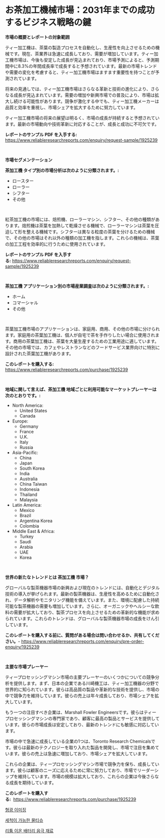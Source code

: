<p><h1>お茶加工機械市場：2031年までの成功するビジネス戦略の鍵</h1></p><p><strong>市場の概要とレポートの対象範囲</strong></p>
<p><p>ティー加工機は、茶葉の製造プロセスを自動化し、生産性を向上させるための機械です。現在、茶業界は急速に成長しており、需要が増加しています。ティー加工機市場は、今後も安定した成長が見込まれており、市場予測によると、予測期間中に8.3%の年間成長率で成長すると予想されています。最新の市場トレンドや需要の変化を考慮すると、ティー加工機市場はますます重要性を持つことが予測されています。</p><p>将来の見通しでは、ティー加工機市場はさらなる革新と技術の進化により、さらなる成長が見込まれています。需要の増加や新興市場での普及により、市場は拡大し続ける可能性があります。競争が激化する中でも、ティー加工機メーカーは品質と効率を重視し、市場シェアを拡大するために努力しています。</p><p>ティー加工機市場の将来の展望は明るく、市場の成長が持続すると予想されています。最新の市場動向や技術革新に対応することが、成長と成功に不可欠です。</p></p>
<p><strong>レポートのサンプル PDF を入手する:</strong> <a href="https://www.reliableresearchreports.com/enquiry/request-sample/1925239">https://www.reliableresearchreports.com/enquiry/request-sample/1925239</a></p>
<p>&nbsp;</p>
<p><strong>市場セグメンテーション</strong></p>
<p><strong>茶加工機 タイプ別の市場分析は次のように分類されます。:</strong></p>
<p><ul><li>ロースター</li><li>ローラー</li><li>シフター</li><li>その他</li></ul></p>
<p>&nbsp;</p>
<p><p>紅茶加工機の市場には、焙煎機、ローラーマシン、シフター、その他の種類があります。焙煎機は茶葉を加熱して乾燥させる機械で、ローラーマシンは茶葉を圧迫して形を整える機械です。シフターは異なる粒度の茶葉を分けるための機械で、その他の市場はそれ以外の種類の加工機を指します。これらの機械は、茶葉の加工工程を効率的に行うために使用されています。</p></p>
<p><strong>レポートのサンプル PDF を入手する:</strong>&nbsp;<a href="https://www.reliableresearchreports.com/enquiry/request-sample/1925239">https://www.reliableresearchreports.com/enquiry/request-sample/1925239</a></p>
<p>&nbsp;</p>
<p><strong> 茶加工機 アプリケーション別の市場産業調査は次のように分類されます。:</strong></p>
<p><ul><li>ホーム</li><li>コマーシャル</li><li>その他</li></ul></p>
<p>&nbsp;</p>
<p><p>茶葉加工機市場のアプリケーションは、家庭用、商用、その他の市場に分けられます。家庭用の茶葉加工機は、個人が自宅で茶を手作りしたい場合に使用されます。商用の茶葉加工機は、茶葉を大量生産するための工業用途に適しています。その他の市場では、カフェやレストランなどのフードサービス業界向けに特別に設計された茶葉加工機があります。</p></p>
<p><strong>このレポートを購入する:</strong>&nbsp; <a href="https://www.reliableresearchreports.com/purchase/1925239">https://www.reliableresearchreports.com/purchase/1925239</a></p>
<p>&nbsp;</p>
<p><strong>地域に関して言えば、茶加工機 地域ごとに利用可能なマーケットプレーヤーは次のとおりです。:</strong></p>
<p><ul>
    <li>
        North America:
        <ul>
            <li>United States</li>
            <li>Canada</li>
        </ul>
    </li>
    <li>
        Europe:
        <ul>
            <li>Germany</li>
            <li>France</li>
            <li>U.K.</li>
            <li>Italy</li>
            <li>Russia</li>
        </ul>
    </li>
    <li>
        Asia-Pacific:
        <ul>
            <li>China</li>
            <li>Japan</li>
            <li>South Korea</li>
            <li>India</li>
            <li>Australia</li>
            <li>China Taiwan</li>
            <li>Indonesia</li>
            <li>Thailand</li>
            <li>Malaysia</li>
        </ul>
    </li>
    <li>
        Latin America:
        <ul>
            <li>Mexico</li>
            <li>Brazil</li>
            <li>Argentina Korea</li>
            <li>Colombia</li>
        </ul>
    </li>
    <li>
        Middle East & Africa:
        <ul>
            <li>Turkey</li>
            <li>Saudi</li>
            <li>Arabia</li>
            <li>UAE</li>
            <li>Korea</li>
        </ul>
    </li>
    </ul></p>
<p>&nbsp;</p>
<p><strong>世界の新たなトレンドとは 茶加工機 市場？</strong></p>
<p><p>グローバルな製茶機器市場の新興および現在のトレンドには、自動化とデジタル技術の導入が挙げられます。最新の製茶機器は、生産性を高めるために自動化され、データ解析やモニタリング機能を備えています。また、環境に配慮した持続可能な製茶機器の需要も増加しています。さらに、オーガニックやヘルシーな飲料の需要が拡大しており、製茶プロセスを向上させるための革新的な機能が求められています。これらのトレンドは、グローバルな製茶機器市場の成長をけん引しています。</p></p>
<p><strong>このレポートを購入する前に、質問がある場合は問い合わせるか、共有してください。</strong>- <a href="https://www.reliableresearchreports.com/enquiry/pre-order-enquiry/1925239">https://www.reliableresearchreports.com/enquiry/pre-order-enquiry/1925239</a></p>
<p>&nbsp;</p>
<p><strong>主要な市場プレーヤー</strong></p>
<p><p>ティープロセッシングマシン市場の主要プレーヤーのいくつかについての競争分析を提供します。まず、日本の企業である川崎機工は、ティー加工機器の分野で世界的に知られています。彼らは高品質の製品や革新的な技術を提供し、市場の中で競争力を維持しています。彼らの売上は年々成長しており、市場シェアを拡大しています。</p><p>もう一つの注目すべき企業は、Marshall Fowler Engineersです。彼らはティープロセッシングマシンの専門家であり、顧客に最高の製品とサービスを提供しています。彼らの市場成長は安定しており、最新のトレンドにも敏感に対応しています。</p><p>市場の中で急速に成長している企業の1つは、Toronto Research Chemicalsです。彼らは最新のテクノロジーを取り入れた製品を開発し、市場で注目を集めています。彼らの売上は急速に増加しており、市場シェアを拡大しています。</p><p>これらの企業は、ティープロセッシングマシン市場で競争力を保ち、成長しています。彼らは顧客のニーズに応えるために常に努力しており、市場でリーダーシップを維持しています。市場の規模は拡大しており、これらの企業は今後さらなる成長を期待しています。</p></p>
<p><strong>このレポートを購入する:</strong>&nbsp;&nbsp;<a href="https://www.reliableresearchreports.com/purchase/1925239">https://www.reliableresearchreports.com/purchase/1925239</a></p>
<p><p><a href="https://github.com/JonHarrtis67676y/Market-Research-Report-List-1/blob/main/67155156334.md">형광 이미징</a></p><p><a href="https://github.com/vsoq0zknh59/Market-Research-Report-List-1/blob/main/49954326332.md">세척이 가능한 물티슈</a></p><p><a href="https://github.com/Tristiarton768456/Market-Research-Report-List-1/blob/main/63547206333.md">리튬 이온 배터리 음극 재료</a></p></p>